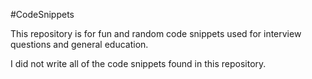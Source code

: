 #CodeSnippets

This repository is for fun and random code snippets used for interview questions and general education. 

I did not write all of the code snippets found in this repository.
